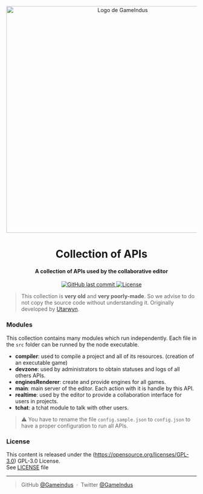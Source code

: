 <p align="center">
    <img src="https://i.imgur.com/2Ax3HgL.png" alt="Logo de GameIndus" width="600">
</p>

<h1 align="center">Collection of APIs</h1>
<h4 align="center">
A collection of APIs used by the collaborative editor
</h4>

<p align="center">
    <a href="https://github.com/GameIndus/apis/commits/develop">
        <img src="https://img.shields.io/github/last-commit/GameIndus/apis/master.svg" alt="GitHub last commit">
    </a>
    <a href="https://github.com/GameIndus/apis/blob/master/LICENSE.md">
        <img src="https://img.shields.io/badge/License-GPL--3.0-green.svg" alt="License">
    </a>
</p>

>
> This collection is **very old** and **very poorly-made**. So we advise to do not copy the source code without understanding it.
> Originally developed by [Utarwyn](https://github.com/utarwyn). 
>

### Modules

This collection contains many modules which run independently. Each file in the `src` folder can be runned by the node executable.

- **compiler**: used to compile a project and all of its resources. (creation of an executable game)
- **devzone**: used by administrators to obtain statuses and logs of all others APIs.
- **enginesRenderer**: create and provide engines for all games.
- **main**: main server of the editor. Each action with it is handle by this API.
- **realtime**: used by the editor to provide a collaboration interface for users in projects.
- **tchat**: a tchat module to talk with other users.

> :warning: You have to rename the file `config.sample.json` to `config.json` to have a proper configuration to run all APIs.

### License

This content is released under the (https://opensource.org/licenses/GPL-3.0) GPL-3.0 License.\
See [LICENSE](https://github.com/GameIndus/apis/blob/master/LICENSE) file

---

> GitHub [@Gameindus](https://github.com/gameindus) &nbsp;&middot;&nbsp;
> Twitter [@GameIndus](https://twitter.com/GameIndus)
